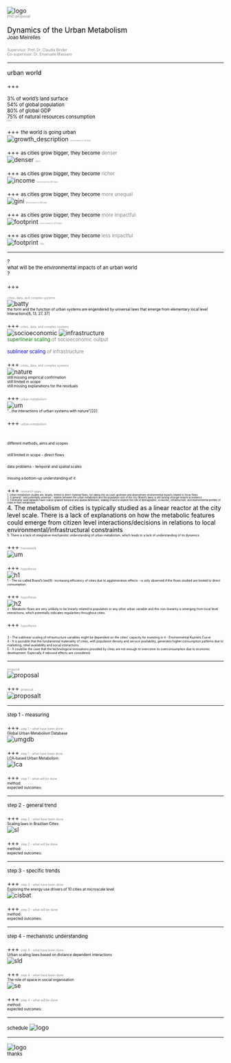 
![logo](pics/herus_logo.png)
<br>
<span style="color:gray; font-size: 0.6em;">PhD proposal</span>
<br>
<br>
<span style="color:black; font-size: 1.2em;">Dynamics of the Urban Metabolism</span>
<br>
<span style="color:black; font-size: 0.8em;">Joao Meirelles</span>
<br>
<br>
<span style="color:gray; font-size: 0.6em;">Supervisor: Prof. Dr. Claudia Binder</span>
<br>
<span style="color:gray; font-size: 0.6em;">Co-supervisor: Dr. Emanuele Massaro</span>

---
<span style="color:black; font-size: 1em;">urban world</span>

+++

<span style="color:black; font-size: 0.8em;">3% of world’s land surface</span>
<br>
<span style="color:black; font-size: 0.8em;">54% of global population</span>
<br>
<span style="color:black; font-size: 0.8em;">80% of global GDP</span>
<br>
<span style="color:black; font-size: 0.8em;">75% of natural resources consumption</span>
<br>
<span style="color:grey; font-size: 0.3em;">[24]]</span>

+++
<span style="color:black; font-size: 0.8em;">the world is going urban</span>
<br>
![growth_description](pics/growth2.png)
<span style="color:grey; font-size: 0.3em;">herus based on UN data</span>


+++
<span style="color:black; font-size: 0.8em;">as cities grow bigger, they become  </span><span style="color:grey; font-size: 0.8em;">  denser</span>
<br>
![denser](pics/denser.jpg)
<span style="color:grey; font-size: 0.3em;">plan b</span>


+++
<span style="color:black; font-size: 0.8em;">as cities grow bigger, they become  </span><span style="color:grey; font-size: 0.8em;">  richer</span>
<br>
![income](pics/urban_income.png)
<span style="color:grey; font-size: 0.3em;">herus based on WB data</span>


+++
<span style="color:black; font-size: 0.8em;">as cities grow bigger, they become  </span><span style="color:grey; font-size: 0.8em;">  more unequal</span>
<br>
![gini](pics/gini.png)
<span style="color:grey; font-size: 0.3em;">herus based on WB data</span>

+++
<span style="color:black; font-size: 0.8em;">as cities grow bigger, they become  </span><span style="color:grey; font-size: 0.8em;">  more impactful</span>
<br>
![footprint](pics/footprint.png)
<span style="color:grey; font-size: 0.3em;">herus based on GFN data</span>

+++
<span style="color:black; font-size: 0.8em;">as cities grow bigger, they become  </span><span style="color:grey; font-size: 0.8em;">  less impactful</span>
<br>
![footprint](pics/urban_energy.png)
<span style="color:grey; font-size: 0.3em;">[49]]</span>

---
<span style="color:black; font-size: 0.8em;">?</span>
<br>
<span style="color:black; font-size: 0.8em;">what will be the environmental impacts of an urban world</span>
<br>
<span style="color:black; font-size: 0.8em;">?</span>

+++

<span style="color:gray; font-size: 0.5em;">cities, data, and complex systems</span>
<br>
![batty](pics/batty.jpg)
<br>
<span style="color:black; font-size: 0.6em;">the form and the function of urban systems are engendered by universal laws that emerge from elementary local level interactions[8, 13, 27, 37]</span>

+++
<span style="color:gray; font-size: 0.5em;">cities, data, and complex systems</span>
<br>
![socioeconomic](pics/socioeconomic.png)
![infrastructure](pics/infrastructure.png)
<br>
<span style="color:green; font-size: 0.8em;">superlinear scaling</span><span style="color:grey; font-size: 0.8em;">  of socioeconomic output</span>

<span style="color:blue; font-size: 0.8em;">sublinear scaling</span><span style="color:grey; font-size: 0.8em;">  of infrastructure</span>


+++
<span style="color:gray; font-size: 0.5em;">cities, data, and complex systems</span>
<br>
![nature](pics/smog.png)
<br>
<span style="color:black; font-size: 0.6em;">still missing empirical confirmation</span>
<br>
<span style="color:black; font-size: 0.6em;">still limited in scope</span>
<br>
<span style="color:black; font-size: 0.6em;">still missing explanations for the residuals</span>


+++
<span style="color:gray; font-size: 0.5em;">urban metabolism</span>
<br>
![um](pics/um.png)
<br>
<span style="color:black; font-size: 0.6em;">"...the interactions of urban systems with nature"[22]</span>


+++
<span style="color:gray; font-size: 0.5em;">urban metabolism</span>
<br>
<br>
<br>
<span style="color:black; font-size: 0.6em;">different methods, aims and scopes</span>
<br>
<br>
<span style="color:black; font-size: 0.6em;">still limited in scope - direct flows</span>
<br>
<br>
<span style="color:black; font-size: 0.6em;">data problems - temporal and spatial scales</span>
<br>
<br>
<span style="color:black; font-size: 0.6em;">missing a bottom-up understanding of it</span>


+++
<span style="color:gray; font-size: 0.5em;">research gaps</span>
<br>
<span style="color:black; font-size: 0.4em;">1. Urban metabolism studies are, largely, limited to direct material flows, not taking into account upstream and downstream environmental impacts related to those flows
</span>
<br>
<span style="color:black; font-size: 0.4em;">2. A general - and potentially universal - relation between the urban metabolism and the population size of the city (Brand’s laws) is still lacking stronger empirical evidence</span>
<br>
<span style="color:black; font-size: 0.4em;">3. Commonly used datasets have coarse-grained temporal and spatial definitions, making it hard to explore the role of demographic, economic, infrastructure, and environmental profiles of cities in their metabolism </span>
<br>
<span style="color:black; font-size: 0.em;">4. The metabolism of cities is typically studied as a linear reactor at the city level scale. There is a lack of explanations on how the metabolic features could emerge from citizen level interactions/decisions in relations to local environmental/infrastructural constraints
</span>
<br>
<span style="color:black; font-size: 0.5em;">5. There is a lack of integrative mechanistic understanding of urban metabolism, which leads to a lack of understanding of its dynamics
</span>


+++
<span style="color:gray; font-size: 0.5em;">framework</span>
<br>
![um](pics/framework.png)

+++
<span style="color:gray; font-size: 0.5em;">hypothesis</span>
<br>
![h1](pics/h1.png)
<br>
<span style="color:black; font-size: 0.5em;">1 - The so-called Brand’s law[8]- increasing efficiency of cities due to agglomeration effects - is
only observed if the flows studied are limited to direct consumption.
</span>

+++
<span style="color:gray; font-size: 0.5em;">hypothesis</span>
<br>
![h2](pics/h2.png)
<br>
<span style="color:black; font-size: 0.5em;">2 - Metabolic flows are very unlikely to be linearly related to population or any other urban
variable and this non-linearity is emerging from local level interactions, which potentially indicates regularities throughout cities.
</span>

+++
<span style="color:gray; font-size: 0.5em;">hypothesis</span>
<br>
<br>
<span style="color:black; font-size: 0.5em;">3 - The sublinear scaling of infrastructure variables might be dependent on the cities’ capacity for investing in it - Environmental Kuznets Curve
</span>
<br>
<span style="color:black; font-size: 0.5em;">4 - It is possible that the fundamental materiality of cities, with population density and service
availability, generates higher consumption patterns due to marketing, retail availability and social interactions.
</span>
<br>
<span style="color:black; font-size: 0.5em;">5 - It could be the case that the technological innovations provided by cities are not enough to overcome its overconsumption due to economic development. Especially if rebound effects are considered.
</span>



---
<span style="color:gray; font-size: 0.5em;">proposal</span>
<br>
![proposal](pics/proposal.png)

+++
<span style="color:gray; font-size: 0.5em;">proposal</span>
<br>
![proposalt](pics/proposal_table.png)

---
<span style="color:black; font-size: 0.8em;">step 1 - measuring</span>

+++
<span style="color:gray; font-size: 0.5em;">step 1 - what have been done</span>
<br>
<span style="color:black; font-size: 0.6em;">Global Urban Metabolism Database</span>
<br>
![umgdb](pics/umgdb.png)

+++
<span style="color:gray; font-size: 0.5em;">step 1 - what have been done</span>
<br>
<span style="color:black; font-size: 0.6em;">LCA-based Urban Metabolism</span>
<br>
![lca](pics/lca.png)


+++
<span style="color:gray; font-size: 0.5em;">step 1 - what will be done</span>
<br>
<span style="color:black; font-size: 0.6em;">method: </span>
<br>
<span style="color:black; font-size: 0.6em;">expected outcomes: </span>



---
<span style="color:black; font-size: 0.8em;">step 2 - general trend</span>

+++
<span style="color:gray; font-size: 0.5em;">step 2 - what have been done</span>
<br>
<span style="color:black; font-size: 0.6em;">Scaling laws in Brazilian Cities</span>
<br>
![sl](pics/scaling_laws.png)

+++
<span style="color:gray; font-size: 0.5em;">step 2 - what will be done</span>
<br>
<span style="color:black; font-size: 0.6em;">method: </span>
<br>
<span style="color:black; font-size: 0.6em;">expected outcomes: </span>

---
<span style="color:black; font-size: 0.8em;">step 3 - specific trends</span>

+++
<span style="color:gray; font-size: 0.5em;">step 3 - what have been done</span>
<br>
<span style="color:black; font-size: 0.6em;">Exploring the energy use drivers of 10 cities at microscale level</span>
<br>
![cisbat](pics/cisbat.png)

+++
<span style="color:gray; font-size: 0.5em;">step 3 - what will be done</span>
<br>
<span style="color:black; font-size: 0.6em;">method: </span>
<br>
<span style="color:black; font-size: 0.6em;">expected outcomes: </span>

---
<span style="color:black; font-size: 0.8em;">step 4 - mechanistic understanding</span>

+++
<span style="color:gray; font-size: 0.5em;">step 4 - what have been done</span>
<br>
<span style="color:black; font-size: 0.6em;">Urban scaling laws based on distance dependent interactions</span>
<br>
![sld](pics/sld.png)

+++
<span style="color:gray; font-size: 0.5em;">step 4 - what have been done</span>
<br>
<span style="color:black; font-size: 0.6em;">The role of space in social organisation</span>
<br>
![se](pics/se.png)

+++
<span style="color:gray; font-size: 0.5em;">step 4 - what will be done</span>
<br>
<span style="color:black; font-size: 0.6em;">method: </span>
<br>
<span style="color:black; font-size: 0.6em;">expected outcomes: </span>

---
<span style="color:black; font-size: 0.8em;">schedule</span>
![logo](pics/schedule.png)

---
![logo](pics/herus_logo.png)
<br>
<span style="color:black; font-size: 0.8em;">thanks</span>

